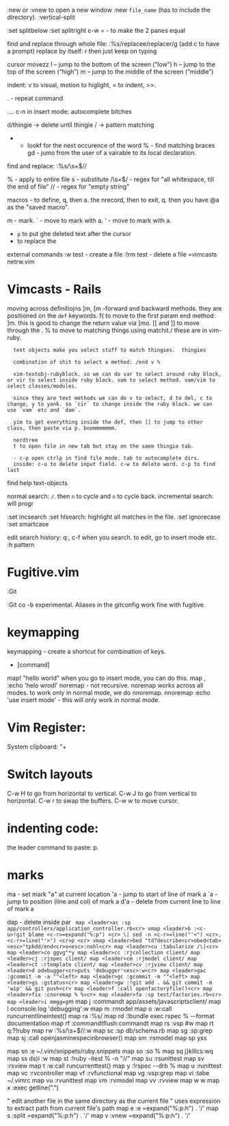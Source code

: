 :new or :vnew  to open a new window
:new `file_name` (has to include the directory).
:vertical-split

:set splitbelow
:set splitright
c-w = - to make the 2 panes equal

find and replace through whole file: :%s/replacee/replacer/g (add c to have a prompt)
  replace by itself: r then just keep on typing

  cursor movezz
  l – jump to the bottom of the screen (“low”)
  h – jump to the top of the screen (“high”)
m – jump to the middle of the screen (“middle”)

  indent: v to visual, motion to higlight, = to indent, >>.

  . - repeat command

  .... c-n in insert mode: autocomplete bitches

  d/thingie -> delete until thingie
  / -> pattern matching
  * - lookf for the next occurence of the word
  % - find matching braces
  gd - jumo from the user of a vairable to its local declaration.

  find and replace:
  :%s/\s\+$//

  % - apply to entire file
  s - substitute
  /\s\+$/ - regex for "all whitespace, till the end of file"
  // - regex for "empty string"

  macros - to define, q, then a. the nrecord, then to exit, q. then you have @a as the "saved macro". 

  m - mark.
  ` - move to mark with a.
  ' - move to mark with a.

  - `p` to put ghe deleted text after the cursor
  - to replace the 

  external commands
  :w test - create a file
  :!rm test - delete a file
  =vimcasts netrw.vim 

# Vimcasts  - Rails

  moving across definitiojns
  ]m, [m -forward and backward methods. they are positioned on the `def` keywords.
  f( to move to the first param
      end method: ]m. this is good to change the return value via ]mo.
      [[ and ]] to move through the .
      % to move to matching things using matchit./
      these are in vim-ruby.

      text objects make you select stuff to match thingies.  thingies

      combination of shit to select a method: /end v %

      vim-textobj-rubyblock. so we can do var to select around ruby block, or vir to select inside ruby block. vam to select method. vam/vim to select classes/modules.

      since they are text methods we can do v to select, d to del, c to change, y to yank. so `cir` to change inside the ruby block. we can use `vam` etc and `dam`.

      yim to get everything inside the def, then ]] to jump to other class, then paste via p. boommmmmmm.

      nerdtree
      t to open file in new tab but stay on the saem thingie tab.

      - c-p open ctrlp in find file mode. tab to autocomplete dirs.
      inside: c-u to delete input field. c-w to delete word. c-p to find last


  find:help text-objects

  normal search: `/`. then `n` to cycle and `n` to cycle back. incremental search: will progr

  :set incsearch
  :set hlsearch: highlight all matches in the file.
  :set ignorecase
  :set smartcase

  edit search history:
  q:, c-f when you search. to edit, go to insert mode etc.
  :h pattern

# Fugitive.vim

:Git

:Git co -b experimental. 
Aliases in the gitconfig work fine with fugitive.


# keymapping

  keymapping - create a shortcut for combination of keys. 

  * [command] 

  map! <f5> "hello world"<cr> when you go to insert mode, you can do this.
  map <leader>, :<c-u>echo 'helo wrodl'</cr>
  noremap - not recursive.
  noremap works across all modes. to work only in normal mode, we do nnoremap.
  nnoremap <s-v> :<c-u>echo 'use insert mode'<cr> - this will only work in normal mode.

# Vim Register:

System clipboard: "+


# Switch layouts

C-w H to go from horizontal to vertical.
C-w J to go from vertical to horizontal.
C-w r to swap the buffers.
C-w w to move cursor.


# indenting code:

  the leader command to paste: p.

# marks
  ma - set mark "a" at current location
  'a - jump to start of line of mark a
  `a - jump to position (line and col) of mark a
  d'a - delete from current line to line of mark a


  dap - delete inside par
  `
  map <leader>ac :sp app/controllers/application_controller.rb<cr>
  vmap <leader>b :<c-u>!git blame <c-r>=expand("%:p") <cr> \| sed -n <c-r>=line("'<") <cr>,<c-r>=line("'>") <cr>p <cr>
  vmap <leader>bed "td?describe<cr>obed<tab><esc>"tpkdd/end<cr>o<esc>:nohl<cr>
  map <leader>cu :tabularize /\|<cr>
  map <leader>co ggvg"*y
  map <leader>cc :rjcollection client/
  map <leader>cj :rjspec client/
  map <leader>cm :rjmodel client/
  map <leader>ct :rtemplate client/
  map <leader>cv :rjview client/
  map <leader>d odebugger<cr>puts 'debugger'<esc>:w<cr>
  map <leader>gac :gcommit -m -a ""<left>
  map <leader>gc :gcommit -m ""<left>
  map <leader>gs :gstatus<cr>
  map <leader>gw :!git add . && git commit -m 'wip' && git push<cr>
  map <leader>f :call openfactoryfile()<cr>
  map <leader>fix :cnoremap % %<cr>
  map <leader>fa :sp test/factories.rb<cr>
  map <leader>i mmgg=g`m<cr>
  map <leader>j :commandt app/assets/javascripts<cr>client/
  map <leader>l oconsole.log 'debugging'<esc>:w<cr>
  map <leader>m :rmodel 
  map <leader>o :w<cr>:call runcurrentlineintest()<cr>
  map <leader>ra :%s/
  map <leader>rd :!bundle exec rspec % --format documentation<cr>
  map <leader>rf :commandtflush<cr>:commandt<cr>
  map <leader>rs :vsp <c-r>#<cr><c-w>w
  map <leader>rt q:?!ruby<cr><cr>
  map <leader>rw :%s/\s\+$//<cr>:w<cr>
  map <leader>sc :sp db/schema.rb<cr>
  map <leader>sg :sp<cr>:grep 
  map <leader>sj :call openjasminespecinbrowser()<cr>
  map <leader>sm :rsmodel 
  map <leader>sp yss<p>
  map <leader>sn :e ~/.vim/snippets/ruby.snippets<cr>
  map <leader>so :so %<cr>
  map <leader>sq j<c-v>}klllcs<esc>:wq<cr>
  map <leader>ss ds)i <esc>:w<cr>
  map <leader>st :!ruby -itest % -n "//"<left><left>
  map <leader>su :rsunittest 
  map <leader>sv :rsview 
  map <leader>t :w<cr>:call runcurrenttest()<cr>
  map <leader>y :!rspec --drb %<cr>
  map <leader>u :runittest<cr>
  map <leader>vc :rvcontroller<cr>
  map <leader>vf :rvfunctional<cr>
  map <leader>vg :vsp<cr>:grep 
  map <leader>vi :tabe ~/.vimrc<cr>
  map <leader>vu :rvunittest<cr>
  map <leader>vm :rvmodel<cr>
  map <leader>vv :rvview<cr>
  map <leader>w <c-w>w
  map <leader>x :exec getline(".")<cr>

  " edit another file in the same directory as the current file
  " uses expression to extract path from current file's path
  map <leader>e :e <c-r>=expand("%:p:h") . '/'<cr>
  map <leader>s :split <c-r>=expand("%:p:h") . '/'<cr>
  map <leader>v :vnew <c-r>=expand("%:p:h") . '/'<cr>

